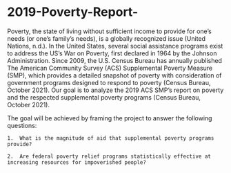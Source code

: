 # 2019-Poverty-Report-
Poverty, the state of living without sufficient income to provide for one’s needs (or one’s family’s needs), is a globally recognized issue (United Nations, n.d.). In the United States, several social assistance programs exist to address the US’s War on Poverty, first declared in 1964 by the Johnson Administration. Since 2009, the U.S. Census Bureau has annually published The American Community Survey (ACS) Supplemental Poverty Measure (SMP), which provides a detailed snapshot of poverty with consideration of government programs designed to respond to poverty (Census Bureau, October 2021). Our goal is to analyze the 2019 ACS SMP’s report on poverty and the respected supplemental poverty programs (Census Bureau, October 2021).

The goal will be achieved by framing the project to answer the following questions:

    1.	What is the magnitude of aid that supplemental poverty programs provide? 
    
    2.	Are federal poverty relief programs statistically effective at increasing resources for impoverished people? 

